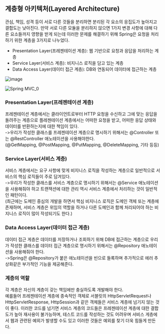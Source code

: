 ## 계층형 아키텍처(Layered Architecture)     
관심, 책임, 성격 등이 서로 다른 것들을 분리하면 분리된 각 요소의 응집도가 높아지고 결합도는 낮아진다. 
만약 서로 다른 모듈을 분리하지 않으면 1가지 변경 사항에 대해 다른 요소들까지 영향을 받게 되는데 이러한 문제를 
해결하기 위해 Spring은 요청을 처리하기 위한 계층을 3가지로 나누었다.
- Presentation Layer(프레젠테이션 계층): 웹 기반으로 요청과 응답을 처리하는 계층
- Service Layer(서비스 계층): 비지니스 로직을 담고 있는 계층
- Data Access Layer(데이터 접근 계층): DB와 연동되어 데이터에 접근하는 계층

![image](https://user-images.githubusercontent.com/122864238/231926657-d4b7ea1f-4301-46dc-aabe-2167130edda4.png)

![Spring MVC_0](https://user-images.githubusercontent.com/122864238/231926808-334fff9e-37fa-404f-b478-f045b34cd6f5.png)

### Presentation Layer(프레젠테이션 계층)
프레젠테이션 계층에서는 클라이언트로부터 HTTP 요청을 수신하고 그에 맞는 응답을 돌려주는 계층으로 플레젠테이션 계층에서는 
어떠한 요청을 받고, 어떠한 응답 상태와 데이터를 반환하는지에 대한 책임이 있다.           
->우리가 작성한 클래스를 프레젠테이션 계층으로 명시하기 위해서는 @Controller 또는 @RestController 애노테이션을 사용해야한다.          
(@GetMapping, @PostMapping, @PutMapping, @DeleteMapping, 기타 등등)

### Service Layer(서비스 계층)   
서비스 계층에서는 요구 사항에 맞게 비지니스 로직을 작성하는 계층으로 일반적으로 서비스의 핵심 로직들이 주로 담겨있다.          
->우리가 작성한 클래스를 서비스 계층으로 명시하기 위해서는 @Service 애노테이션을 사용해줘야 하고 트랜잭션에 대한 
관리 역시 서비스 계층에서 처리하는 것이 일반적인 패턴이다.                   
(최근에는 도메인 중심의 개발을 하면서 핵심 비지니스 로직은 도메인 객체 또는 계층에 존재하며, 서비스 계층은 위임의 
역할을 하거나 다른 도메인과 함께 처리되어야 하는 비지니스 로직이 많이 작성되기도 한다.)

### Data Access Layer(데이터 접근 계층)            
데이터 접근 게층은 데이터를 저장하거나 조회하기 위해 DB에 접근하는 계층으로 우리가 작성한 클래스를 데이터 접근 
계층으로 명시하기 위해서는 @Repository 애노테이션을 사용해줘야 한다.         
->Spring은 @Repository가 붙은 애노테이션을 빈으로 들록하며 추가적으로 에러 추상화같은 부가적인 기능을 제공해준다.        

### 계층의 역할        
각 계층은 자신의 계층이 갖는 책임에만 충실하도록 개발해야 한다.      
예를들어 프레젠테이션 계층에 종속적인 객체로 서블릿의 HttpServletRequest나 HttpServletResponse, HttpSession과 같은 
객체들은 서비스 계층에 넘기지 않는 것이 좋다. 이러한 코드를 넘기면 서비스 계층의 코드들은 프레젠테이션 계층에 대한 결합도가 
높아 재사용이 불가능하며, 테스트 코드를 작성하는 것도 어려우며 서비스 게층에서 웹과 관련된 예외가 발생할 수도 있고 
이러한 것들은 예외를 찾기 더욱 힘들게 만든다.


 















